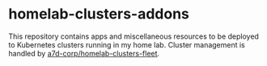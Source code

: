 # homelab-clusters-addons

This repository contains apps and miscellaneous resources to be deployed to Kubernetes clusters running in my home lab. Cluster management is handled by [a7d-corp/homelab-clusters-fleet](https://github.com/a7d-corp/homelab-clusters-fleet).
